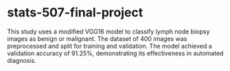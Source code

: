 # stats-507-final-project
This study uses a modified VGG16 model to classify lymph node biopsy images as benign or malignant. The dataset of 400 images was preprocessed and split for training and validation. The model achieved a validation accuracy of 91.25%, demonstrating its effectiveness in automated diagnosis.

